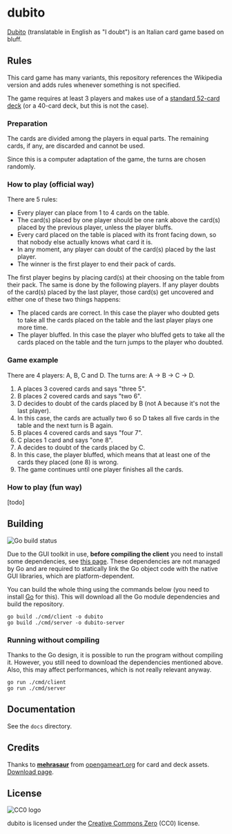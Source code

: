 # dubito

[Dubito](https://it.wikipedia.org/wiki/Dubito) (translatable in English as "I doubt") is an Italian card game based on bluff.

## Rules

This card game has many variants, this repository references the Wikipedia version and adds rules whenever something is not specified.

The game requires at least 3 players and makes use of a [standard 52-card deck](https://en.wikipedia.org/wiki/Standard_52-card_deck) (or a 40-card deck, but this is not the case).

### Preparation

The cards are divided among the players in equal parts. The remaining cards, if any, are discarded and cannot be used.

Since this is a computer adaptation of the game, the turns are chosen randomly.

### How to play (official way)

There are 5 rules:

- Every player can place from 1 to 4 cards on the table.
- The card(s) placed by one player should be one rank above the card(s) placed by the previous player, unless the player bluffs.
- Every card placed on the table is placed with its front facing down, so that nobody else actually knows what card it is.
- In any moment, any player can doubt of the card(s) placed by the last player.
- The winner is the first player to end their pack of cards.

The first player begins by placing card(s) at their choosing on the table from their pack. The same is done by the following players. If any player doubts of the card(s) placed by the last player, those card(s) get uncovered and either one of these two things happens:

- The placed cards are correct. In this case the player who doubted gets to take all the cards placed on the table and the last player plays one more time.
- The player bluffed. In this case the player who bluffed gets to take all the cards placed on the table and the turn jumps to the player who doubted.

### Game example

There are 4 players: A, B, C and D. The turns are: A -> B -> C -> D.

1. A places 3 covered cards and says "three 5".
2. B places 2 covered cards and says "two 6".
3. D decides to doubt of the cards placed by B (not A because it's not the last player).
4. In this case, the cards are actually two 6 so D takes all five cards in the table and the next turn is B again.
5. B places 4 covered cards and says "four 7".
6. C places 1 card and says "one 8".
7. A decides to doubt of the cards placed by C.
8. In this case, the player bluffed, which means that at least one of the cards they placed (one 8) is wrong.
9. The game continues until one player finishes all the cards.

### How to play (fun way)

[todo]

## Building

![Go build status](https://github.com/EdoardoLaGreca/dubito/actions/workflows/go.yml/badge.svg)

Due to the GUI toolkit in use, **before compiling the client** you need to install some dependencies, see [this page](https://developer.fyne.io/started/#prerequisites). These dependencies are not managed by Go and are required to statically link the Go object code with the native GUI libraries, which are platform-dependent.

You can build the whole thing using the commands below (you need to install [Go](https://go.dev/dl/) for this). This will download all the Go module dependencies and build the repository.

```
go build ./cmd/client -o dubito
go build ./cmd/server -o dubito-server
```

### Running without compiling

Thanks to the Go design, it is possible to run the program without compiling it. However, you still need to download the dependencies mentioned above. Also, this may affect performances, which is not really relevant anyway.

```
go run ./cmd/client
go run ./cmd/server
```

## Documentation

See the `docs` directory.

## Credits

Thanks to [**mehrasaur**](https://opengameart.org/users/mehrasaur) from [opengameart.org](https://opengameart.org) for card and deck assets. [Download page](https://opengameart.org/content/playing-card-assets-52-cards-deck-chips).

## License

![CC0 logo](https://mirrors.creativecommons.org/presskit/buttons/88x31/svg/cc-zero.svg)

dubito is licensed under the [Creative Commons Zero](https://en.wikipedia.org/wiki/Creative_Commons_license#Zero_/_public_domain) (CC0) license.
